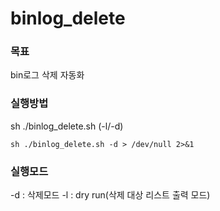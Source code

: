 # binlog_delete

### 목표
bin로그 삭제 자동화
### 실행방법
sh ./binlog_delete.sh (-l/-d)
```
sh ./binlog_delete.sh -d > /dev/null 2>&1
```
### 실행모드
-d : 삭제모드
-l : dry run(삭제 대상 리스트 출력 모드)
